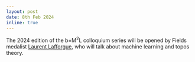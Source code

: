 ```yaml
---
layout: post
date: 8th Feb 2024
inline: true
---
```


The 2024 edition of the b=M<sup>2</sup>L colloquium series will be opened by Fields medalist <a href='https://bm2l.github.io/projects/lafforgue'>Laurent Lafforgue</a>, who will talk about machine learning and topos theory.